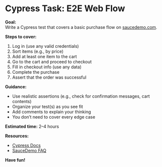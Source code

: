 # Cypress Task: E2E Web Flow

**Goal:**  
Write a Cypress test that covers a basic purchase flow on [saucedemo.com](https://www.saucedemo.com).

**Steps to cover:**

1. Log in (use any valid credentials)
2. Sort items (e.g., by price)
3. Add at least one item to the cart
4. Go to the cart and proceed to checkout
5. Fill in checkout info (use any data)
6. Complete the purchase
7. Assert that the order was successful

**Guidance:**

- Use realistic assertions (e.g., check for confirmation messages, cart contents)
- Organize your test(s) as you see fit
- Add comments to explain your thinking
- You don’t need to cover every edge case

**Estimated time:** 2–4 hours

**Resources:**

- [Cypress Docs](https://docs.cypress.io/)
- [SauceDemo FAQ](https://www.saucedemo.com/)

**Have fun!**
